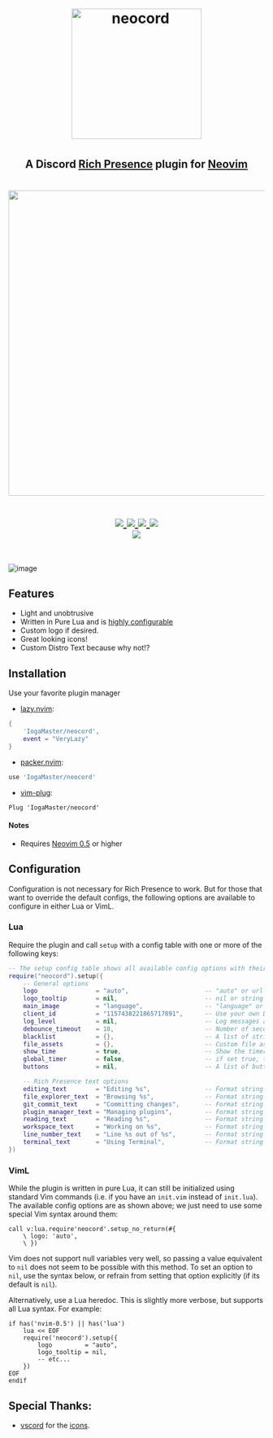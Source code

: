 
<h1 align="center">
    <img src="./assets/logos/Neovim.png" width=256 alt="neocord">&#x200B;
</h1>
<h2 align="center">
    A Discord <a href="https://discord.com/rich-presence">Rich Presence</a> plugin for  <a href="https://neovim.io">Neovim</a>
</h2>

<h1 align="center">
<a href='#'><img src="https://raw.githubusercontent.com/catppuccin/catppuccin/main/assets/palette/macchiato.png" width="600px"/></a>
  <br>
  <br>
  <div>
    <a href="https://github.com/Iogamaster/neocord/issues">
        <img src="https://img.shields.io/github/issues/Iogamaster/neocord?color=fab387&labelColor=303446&style=for-the-badge">
    </a>
    <a href="https://github.com/Iogamaster/neocord/stargazers">
        <img src="https://img.shields.io/github/stars/Iogamaster/neocord?color=ca9ee6&labelColor=303446&style=for-the-badge">
    </a>
    <a href="https://github.com/Iogamaster/neocord">
        <img src="https://img.shields.io/github/repo-size/Iogamaster/neocord?color=ea999c&labelColor=303446&style=for-the-badge">
    </a>
    <a href="https://github.com/Iogamaster/neocord/blob/main/.github/LICENCE">
        <img src="https://img.shields.io/static/v1.svg?style=for-the-badge&label=License&message=MIT&logoColor=ca9ee6&colorA=313244&colorB=cba6f7"/>
    </a>
    <br>
    </div>
        <img href="https://builtwithnix.org" src="https://builtwithnix.org/badge.svg"/>
   </h1>
   <br>

![image](https://github.com/IogaMaster/neocord/assets/67164465/2a6a2d6b-3f7f-4d88-8f6c-27ca6b7e4419)

## Features
* Light and unobtrusive
* Written in Pure Lua and is [highly configurable](#configuration)
* Custom logo if desired.
* Great looking icons!
* Custom Distro Text because why not!?

## Installation
Use your favorite plugin manager
* [lazy.nvim](https://github.com/folke/lazy.nvim): 
```lua
{ 
    'IogaMaster/neocord',
    event = "VeryLazy"
}
```
* [packer.nvim](https://github.com/wbthomason/packer.nvim):
```lua
use 'IogaMaster/neocord'
```
* [vim-plug](https://github.com/junegunn/vim-plug): 
```vim
Plug 'IogaMaster/neocord'
```

#### Notes
* Requires [Neovim 0.5](https://github.com/neovim/neovim/releases/tag/v0.5.0) or higher

## Configuration
Configuration is not necessary for Rich Presence to work. But for those that want to override the default configs, the following options are available to configure in either Lua or VimL.

### Lua
Require the plugin and call `setup` with a config table with one or more of the following keys:

```lua
-- The setup config table shows all available config options with their default values:
require("neocord").setup({
    -- General options
    logo                = "auto",                     -- "auto" or url
    logo_tooltip        = nil,                        -- nil or string
    main_image          = "language",                 -- "language" or "logo"
    client_id           = "1157438221865717891",      -- Use your own Discord application client id (not recommended)
    log_level           = nil,                        -- Log messages at or above this level (one of the following: "debug", "info", "warn", "error")
    debounce_timeout    = 10,                         -- Number of seconds to debounce events (or calls to `:lua package.loaded.presence:update(<filename>, true)`)
    blacklist           = {},                         -- A list of strings or Lua patterns that disable Rich Presence if the current file name, path, or workspace matches
    file_assets         = {},                         -- Custom file asset definitions keyed by file names and extensions (see default config at `lua/presence/file_assets.lua` for reference)
    show_time           = true,                       -- Show the timer
    global_timer        = false,                      -- if set true, timer won't update when any event are triggered
    buttons             = nil,                        -- A list of buttons (objects with label and url attributes) or a function returning such list.

    -- Rich Presence text options
    editing_text        = "Editing %s",               -- Format string rendered when an editable file is loaded in the buffer (either string or function(filename: string): string)
    file_explorer_text  = "Browsing %s",              -- Format string rendered when browsing a file explorer (either string or function(file_explorer_name: string): string)
    git_commit_text     = "Committing changes",       -- Format string rendered when committing changes in git (either string or function(filename: string): string)
    plugin_manager_text = "Managing plugins",         -- Format string rendered when managing plugins (either string or function(plugin_manager_name: string): string)
    reading_text        = "Reading %s",               -- Format string rendered when a read-only or unmodifiable file is loaded in the buffer (either string or function(filename: string): string)
    workspace_text      = "Working on %s",            -- Format string rendered when in a git repository (either string or function(project_name: string|nil, filename: string): string)
    line_number_text    = "Line %s out of %s",        -- Format string rendered when `enable_line_number` is set to true (either string or function(line_number: number, line_count: number): string)
    terminal_text       = "Using Terminal",           -- Format string rendered when in terminal mode.
})
```

### VimL
While the plugin is written in pure Lua, it can still be initialized using standard Vim commands (i.e. if you have an `init.vim` instead of `init.lua`).
The available config options are as shown above; we just need to use some special Vim syntax around them:
```vim
call v:lua.require'neocord'.setup_no_return(#{
    \ logo: 'auto',
    \ })
```
Vim does not support null variables very well, so passing a value equivalent to `nil` does not seem to be possible with this method.
To set an option to `nil`, use the syntax below, or refrain from setting that option explicitly (if its default is `nil`).

Alternatively, use a Lua heredoc.
This is slightly more verbose, but supports all Lua syntax.
For example:
```vim
if has('nvim-0.5') || has('lua') 
    lua << EOF
    require('neocord').setup({
        logo         = "auto",
        logo_tooltip = nil,
        -- etc...
    })
EOF
endif
```

## Special Thanks:
- [vscord](https://github.com/leonardssh/vscord) for the [icons](https://github.com/leonardssh/vscord/tree/main/assets/icons).
